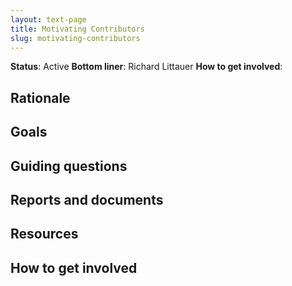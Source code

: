 ```yaml
---
layout: text-page
title: Motivating Contributors
slug: motivating-contributors
---
```


**Status**: Active
**Bottom liner**: Richard Littauer
**How to get involved**:  

## Rationale

## Goals

## Guiding questions

## Reports and documents

## Resources

## How to get involved
